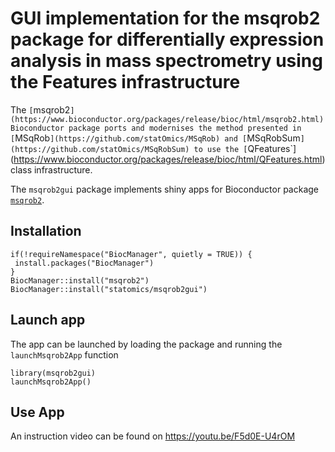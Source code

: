 # GUI implementation for the msqrob2 package for differentially expression analysis in mass spectrometry using the Features infrastructure

The `[`msqrob2`](https://www.bioconductor.org/packages/release/bioc/html/msqrob2.html) Bioconductor package ports and modernises the method presented in
[`MSqRob`](https://github.com/statOmics/MSqRob) and
[`MSqRobSum`](https://github.com/statOmics/MSqRobSum) to use the
[`QFeatures`](https://www.bioconductor.org/packages/release/bioc/html/QFeatures.html)
class infrastructure.

The `msqrob2gui` package implements shiny apps for Bioconductor package [`msqrob2`](https://www.bioconductor.org/packages/release/bioc/html/msqrob2.html).

## Installation

```{r}
if(!requireNamespace("BiocManager", quietly = TRUE)) {
 install.packages("BiocManager")
}
BiocManager::install("msqrob2")
BiocManager::install("statomics/msqrob2gui")
```

## Launch app

The app can be launched by loading the package and running the `launchMsqrob2App` function

```{r}
library(msqrob2gui)
launchMsqrob2App()
```

## Use App

An instruction video can be found on https://youtu.be/F5d0E-U4rOM

